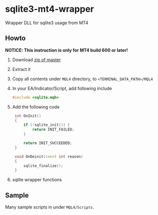sqlite3-mt4-wrapper
===================

Wrapper DLL for sqlite3 usage from MT4

## Howto

**NOTICE: This instruction is only for MT4 build 600 or later!**

1. Download [zip of master](https://github.com/Shmuma/sqlite3-mt4-wrapper/archive/master.zip)
2. Extract it
3. Copy all contents under ``MQL4`` directory, to ``<TERMINAL_DATA_PATH>/MQL4``
4. In your EA/Indicator/Script, add following include

    ```cpp
    #include <sqlite.mqh>
    ```
5. Add the following code

   ```cpp
    int OnInit()
    {
        if (!sqlite_init()) {
            return INIT_FAILED;
        }

        return INIT_SUCCEEDED;
    }

    void OnDeinit(const int reason)
    {
        sqlite_finalize();
    }
    ```
6. sqlite wrapper functions

## Sample

Many sample scripts in under ``MQL4/Scripts``.
